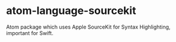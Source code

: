 # atom-language-sourcekit
Atom package which uses Apple SourceKit for Syntax Highlighting, important for Swift.
